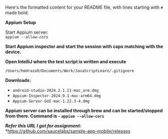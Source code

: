 Here's the formatted content for your README file, with lines starting with `#` made bold:

**Appium Setup**

Start Appium server:  
`appium --allow-cors`

**Start Appium inspector and start the session with caps matching with the device.**

**Open IntelliJ where the test script is written and execute**

`/Users/hmdraza9/Documents/Work/JavaScriptLearn/.gitignore`

**Downloads:**

- `android-studio-2024.2.1.11-mac_arm.dmg`  
- `Appium-Inspector-2024.9.1-mac-arm64.dmg`  
- `Appium-Server-GUI-mac-1.22.3-4.dmg`

**Appium server can be installed through brew and can be started/stopped from there. Command is - `appium --allow-cors`** 

***Refer this URL I got for assignment:***
*https://github.com/saucelabs/sample-app-mobile/releases
